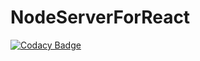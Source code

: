 # NodeServerForReact
[![Codacy Badge](https://api.codacy.com/project/badge/Grade/747b991b08ad49c8b4f4913086cdb44c)](https://www.codacy.com/app/anshulsahni/NodeServerForReact?utm_source=github.com&utm_medium=referral&utm_content=anshulsahni/NodeServerForReact&utm_campaign=badger)